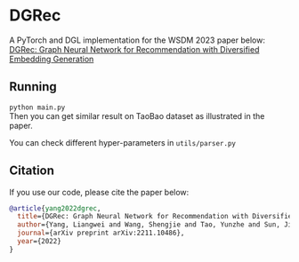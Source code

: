 # DGRec

A PyTorch and DGL implementation for the WSDM 2023 paper below:  
[DGRec: Graph Neural Network for Recommendation with Diversified Embedding Generation](https://arxiv.org/pdf/2211.10486.pdf)

## Running
``python main.py``  
Then you can get similar result on TaoBao dataset as illustrated in the paper.  

You can check different hyper-parameters in `utils/parser.py`

## Citation
If you use our code, please cite the paper below:
```bibtex
@article{yang2022dgrec,
  title={DGRec: Graph Neural Network for Recommendation with Diversified Embedding Generation},
  author={Yang, Liangwei and Wang, Shengjie and Tao, Yunzhe and Sun, Jiankai and Liu, Xiaolong and Yu, Philip S and Wang, Taiqing},
  journal={arXiv preprint arXiv:2211.10486},
  year={2022}
}
```
